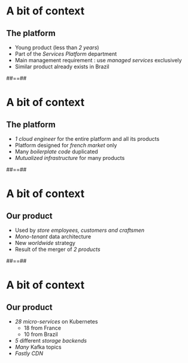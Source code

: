 
# A bit of context
## The platform

- Young product (less than *2 years*)
- Part of the *Services Platform* department
- Main management requirement : use *managed services* exclusively
- Similar product already exists in Brazil

##==##

# A bit of context
## The platform

- *1 cloud engineer* for the entire platform and all its products
- Platform designed for *french market* only
- Many *boilerplate code* duplicated
- *Mutualized infrastructure* for many products

##==##

# A bit of context
## Our product

- Used by *store employees, customers and craftsmen*
- *Mono-tenant* data architecture
- New *worldwide* strategy
- Result of the merger of *2 products*

##==##

# A bit of context
## Our product

- *28 micro-services* on Kubernetes
  - 18 from France
  - 10 from Brazil
- *5* different *storage backends*
- *Many* Kafka topics
- *Fastly CDN*
